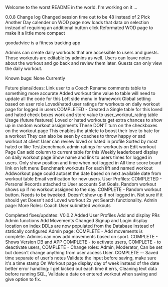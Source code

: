 Welcome to the worst README in the world. I'm working on it ...

0.0.8 Change log
Changed session time out to be 48 instead of 2
Pick Another Day calender on WOD page now loads that data on selection instead of requiring an additional button click
Reformated WOD page to make it a little more compact



goodadvice is a fitness tracking app

Admins can create daily workouts that are accessible to users and guests.
Those workouts are editable by admins as well.
Users can leave notes about the workout and go back and review them later.
Guests can only view the daily workout. 

Known bugs:
None Currently


Future plans/ideas:
Link user to a Coach
Rename comments table to something more accurate
    Added workout time value to table will need to update all the code for this
Left side menu in framework
    Global setting based on user role
Loved/hated user ratings for workouts on daily workout page for logged in users
    COMPLETED - Created a Single table for this 
                    loved and hated check boxes work and store value to user_workout_rating table
    Usage (future features)
        Loved or hated workouts get extra chances to show up in random workout assignments
        These DON'T turn on the checkboxes on the workout page 
            This enables the athlete to boost their love to hate for a workout
        They can also be seen by coaches to throw happy or sad workout at client
        User can review loved or hated in profile
            Sorted by most hated or like
Test/benchmark admin ratings for workouts on Edit workout Page
    Can add column to current table for this
Weekly leaderboard display on daily workout page
    Show name and link to users times for logged in users.
    Only show position and time when not logged in
All time score board link on left menu
    Benchmark workouts
    For each lift and named workout
Addworkout page could autoset the date based on next available date from workout table
Email verification for new users.
User Profiles:
    COMPLETED - Personal Records attached to User accounts
    Set Goals.
Random workout shows up if no workout assigned to the day.
COMPLETE - Random workout button.
        Needs to be tweeked. Doesn't show up if not logged in. Not sure if it should yet
        Doesn't add Loved workout 2x yet 
Search functionality.
Admin page:
    More Roles:
        Coach
User submitted workouts

Completed fixes/updates:
V0.0.2
Added
User Profiles
Add and display PRs
Admin functions
Add Movements
Changed Signup and Login display location on index
DDLs are now populated from the Database instead of statically configured
Admin page:
    COMPLETE - Add movements is complete. Admins can now add movements based on sport.
    COMPLETE - Shows Version DB and APP
    COMPLETE - to activate users,
    COMPLETE - to deactivate users,
    COMPLETE - Change roles:
            Admin,
            Moderator, Can be set but doesn't change anything from user access
            User.
COMPLETE -- Saved time separate of user's notes
Validate the input before saving, make sure it's a time stamp
On Workout page display day of week instead of the date
better error handling:
I get kicked out each time it errs,
Cleaning text data before running SQL,
Validate a date on entered workout when saving and give option to fix.
